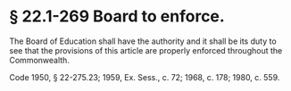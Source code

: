 # § 22.1-269 Board to enforce.

<p>The Board of Education shall have the authority and it shall be its duty to see that the provisions of this article are properly enforced throughout the Commonwealth.</p><p>Code 1950, § 22-275.23; 1959, Ex. Sess., c. 72; 1968, c. 178; 1980, c. 559.</p>